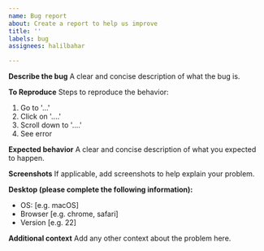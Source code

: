 ```yaml
---
name: Bug report
about: Create a report to help us improve
title: ''
labels: bug
assignees: halilbahar

---
```


**Describe the bug**
A clear and concise description of what the bug is.

**To Reproduce**
Steps to reproduce the behavior:
1. Go to '...'
2. Click on '....'
3. Scroll down to '....'
4. See error

**Expected behavior**
A clear and concise description of what you expected to happen.

**Screenshots**
If applicable, add screenshots to help explain your problem.

**Desktop (please complete the following information):**
 - OS: [e.g. macOS]
 - Browser [e.g. chrome, safari]
 - Version [e.g. 22]

**Additional context**
Add any other context about the problem here.
